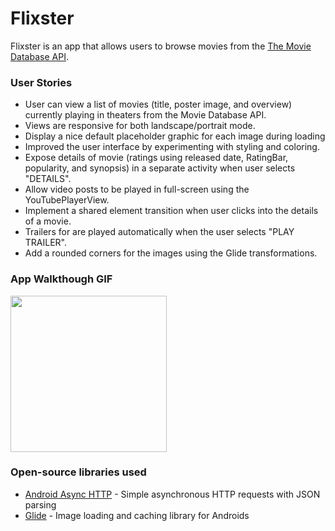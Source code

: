 # Flixster

Flixster is an app that allows users to browse movies from the [The Movie Database API](http://docs.themoviedb.apiary.io/#).

### User Stories

- User can view a list of movies (title, poster image, and overview) currently playing in theaters from the Movie Database API.
- Views are responsive for both landscape/portrait mode.   
- Display a nice default placeholder graphic for each image during loading
- Improved the user interface by experimenting with styling and coloring.
- Expose details of movie (ratings using released date, RatingBar, popularity, and synopsis) in a separate activity when user selects "DETAILS".
- Allow video posts to be played in full-screen using the YouTubePlayerView.
- Implement a shared element transition when user clicks into the details of a movie.
- Trailers for are played automatically when the user selects "PLAY TRAILER".
- Add a rounded corners for the images using the Glide transformations.


### App Walkthough GIF
<img src="Flixster Walkthrough.gif" width=250><br>

### Open-source libraries used

- [Android Async HTTP](https://github.com/codepath/CPAsyncHttpClient) - Simple asynchronous HTTP requests with JSON parsing
- [Glide](https://github.com/bumptech/glide) - Image loading and caching library for Androids

